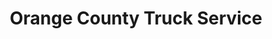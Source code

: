 ---
title: "Orange County Truck Service"
url: /middletown/orange-county-truck-service/
shop: shop
---